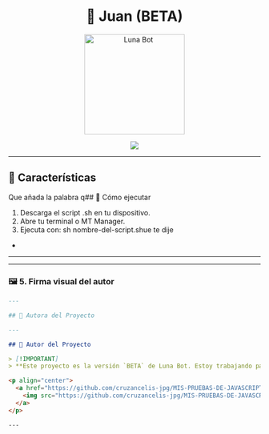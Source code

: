 <h1 align="center">🌙 Juan (BETA)</h1>

<p align="center">
  <img src="https://files.catbox.moe/if757e.jpg" alt="Luna Bot" width="200"/>
</p>

<p align="center">
  <a href="#"><img src="https://img.shields.io/badge/Bot%20Dominicano%20con%20Flow-%23bacano-purple?style=for-the-badge&logo=whatsapp"></a>
</p>

---

## 🪻 Características

Que añada la palabra q## 🚀 Cómo ejecutar

1. Descarga el script .sh en tu dispositivo.
2. Abre tu terminal o MT Manager.
3. Ejecuta con: sh nombre-del-script.shue te dije 
- 

--- 

---

### 🖼 5. Firma visual del autor

```markdown
---

## 🌾 Autora del Proyecto

---

## 🌾 Autor del Proyecto

> [!IMPORTANT]  
> **Este proyecto es la versión `BETA` de Luna Bot. Estoy trabajando para ofrecerte una mejor versión de Luna beta.**

<p align="center">
  <a href="https://github.com/cruzancelis-jpg/MIS-PRUEBAS-DE-JAVASCRIPT-/issues.png?size=100">
    <img src="https://github.com/cruzancelis-jpg/MIS-PRUEBAS-DE-JAVASCRIPT-/issues.png?size=100" alt="China" width="120" style="border-radius: 50%;"/>
  </a>
</p>

---